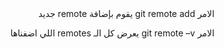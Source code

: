 <div dir="rtl">
الامر
git remote add <remote name> <remote link>
يقوم بإضافة remote جديد

الامر
git remote –v
يعرض كل الـ remotes اللي اضفناها
</div>